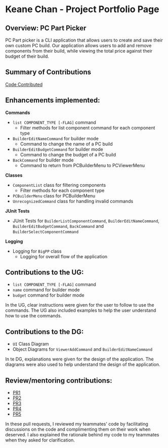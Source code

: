 # Keane Chan - Project Portfolio Page

## Overview: PC Part Picker
PC Part picker is a CLI application that allows users to create and save their own custom PC build. Our application allows users to add and remove components from their build, while viewing the total price against their budget of their build. 
## Summary of Contributions
[Code Contributed](https://nus-cs2113-ay2223s2.github.io/tp-dashboard/?search=typing&sort=groupTitle&sortWithin=title&timeframe=commit&mergegroup=&groupSelect=groupByRepos&breakdown=true&checkedFileTypes=docs~functional-code~test-code~other&since=2023-02-17&tabOpen=true&tabType=authorship&tabAuthor=typingpanda&tabRepo=AY2223S2-CS2113-T12-2%2Ftp%5Bmaster%5D&authorshipIsMergeGroup=false&authorshipFileTypes=docs~functional-code~test-code&authorshipIsBinaryFileTypeChecked=false&authorshipIsIgnoredFilesChecked=false)

## Enhancements implemented:

**Commands**
- `list COMPONENT_TYPE [-FLAG]` command 
  - Filter methods for list component command for each component type
- `BuilderEditNameCommand` for builder mode
  - Command to change the name of a PC build
- `BuilderEditBudgetCommand` for builder mode
  - Command to change the budget of a PC build
- `BackCommand` for builder mode
  - Command to return from PCBuilderMenu to PCViewerMenu
  
**Classes**
- `ComponentList` class for filtering components
  - Filter methods for each component type
- `PCBuilderMenu` class for PCBuilderMenu
- `UnrecognizedCommand` class for handling invalid commands
  
**JUnit Tests**
- JUnit Tests for `BuilderListComponentCommand`, `BuilderEditNameCommand`, `BuilderEditBudgetCommand`, `BackCommand` and `BuilderSelectComponentCommand`

**Logging**
- Logging for `BigPP` class
  - Logging for overall flow of the application
  
## Contributions to the UG:
-  `list COMPONENT_TYPE [-FLAG]` command
- `name` command for builder mode
- `budget` command for builder mode

In the UG, clear instructions were given for the user to follow to use the commands. The UG also included examples to help the user understand how to use the commands.

## Contributions to the DG:
- `UI` Class Diagram
- Object Diagrams for `ViewerAddCommand` and `BuilderEditNameCommand`

In te DG, explanations were given for the design of the application. The diagrams were also used to help understand the design of the application.

## Review/mentoring contributions:

  - [PR1](https://github.com/AY2223S2-CS2113-T12-2/tp/pull/35#discussion_r1128972854)
  - [PR2](https://github.com/AY2223S2-CS2113-T12-2/tp/pull/97#discussion_r1141366981)
  - [PR3](https://github.com/AY2223S2-CS2113-T12-2/tp/pull/33#discussion_r1129009774)
  - [PR4](https://github.com/AY2223S2-CS2113-T12-2/tp/pull/68#discussion_r1135988546)
  - [PR5](https://github.com/AY2223S2-CS2113-T12-2/tp/pull/108#discussion_r1144216412)
  
  In these pull requests, I reviewed my teammates' code by facilitating discussions on the code and complimenting them on their work when deserved. I also explained the rationale behind my code to my teammates when they asked for clarification.  
  